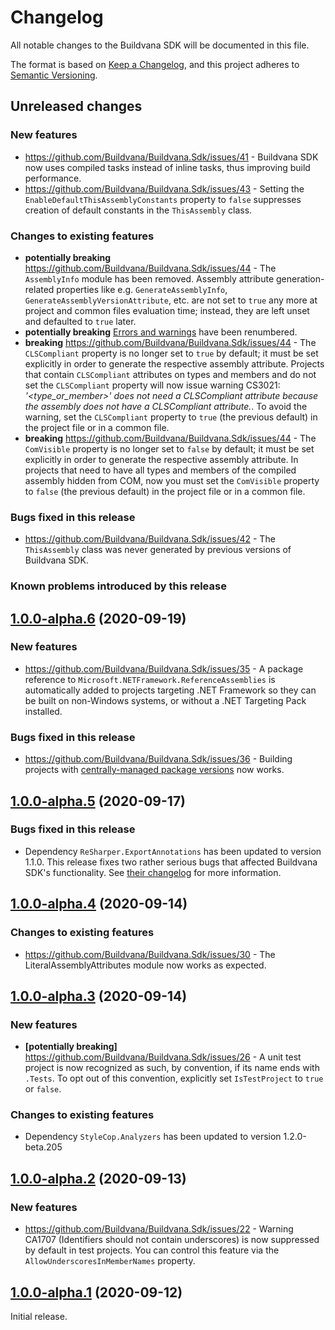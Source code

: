 # Changelog

All notable changes to the Buildvana SDK will be documented in this file.

The format is based on [Keep a Changelog](https://keepachangelog.com/en/1.0.0/),
and this project adheres to [Semantic Versioning](https://semver.org/spec/v2.0.0.html).

## Unreleased changes

### New features

- https://github.com/Buildvana/Buildvana.Sdk/issues/41 - Buildvana SDK now uses compiled tasks instead of inline tasks, thus improving build performance.
- https://github.com/Buildvana/Buildvana.Sdk/issues/43 - Setting the `EnableDefaultThisAssemblyConstants` property to `false` suppresses creation of default constants in the `ThisAssembly` class.

### Changes to existing features

- **potentially breaking** https://github.com/Buildvana/Buildvana.Sdk/issues/44 - The `AssemblyInfo` module has been removed. Assembly attribute generation-related properties like e.g. `GenerateAssemblyInfo`, `GenerateAssemblyVersionAttribute`, etc. are not set to `true` any more at project and common files evaluation time; instead, they are left unset and defaulted to `true` later.
- **potentially breaking** [Errors and warnings](docs/ErrorsAndWarnings.md) have been renumbered.
- **breaking** https://github.com/Buildvana/Buildvana.Sdk/issues/44 - The `CLSCompliant` property is no longer set to `true` by default; it must be set explicitly in order to generate the respective assembly attribute. Projects that contain `CLSCompliant` attributes on types and members and do not set the `CLSCompliant` property will now issue warning CS3021: *'<type_or_member>' does not need a CLSCompliant attribute because the assembly does not have a CLSCompliant attribute.*. To avoid the warning, set the `CLSCompliant` property to `true` (the previous default) in the project file or in a common file.
- **breaking** https://github.com/Buildvana/Buildvana.Sdk/issues/44 - The `ComVisible` property is no longer set to `false` by default; it must be set explicitly in order to generate the respective assembly attribute. In projects that need to have all types and members of the compiled assembly hidden from COM, now you must set the `ComVisible` property to `false` (the previous default) in the project file or in a common file.

### Bugs fixed in this release

- https://github.com/Buildvana/Buildvana.Sdk/issues/42 - The `ThisAssembly` class was never generated by previous versions of Buildvana SDK.

### Known problems introduced by this release

## [1.0.0-alpha.6](https://github.com/Buildvana/Buildvana.Sdk/releases/tag/1.0.0-alpha.6) (2020-09-19)

### New features

- https://github.com/Buildvana/Buildvana.Sdk/issues/35 - A package reference to `Microsoft.NETFramework.ReferenceAssemblies` is automatically added to projects targeting .NET Framework so they can be built on non-Windows systems, or without a .NET Targeting  Pack installed.

### Bugs fixed in this release

- https://github.com/Buildvana/Buildvana.Sdk/issues/36 - Building projects with [centrally-managed package versions](https://stu.dev/managing-package-versions-centrally) now works.

## [1.0.0-alpha.5](https://github.com/Buildvana/Buildvana.Sdk/releases/tag/1.0.0-alpha.5) (2020-09-17)

### Bugs fixed in this release

- Dependency `ReSharper.ExportAnnotations` has been updated to version 1.1.0. This release fixes two rather serious bugs that affected Buildvana SDK's functionality. See [their changelog](https://github.com/tenacom/ReSharper.ExportAnnotations/blob/main/CHANGELOG.md) for more information.

## [1.0.0-alpha.4](https://github.com/Buildvana/Buildvana.Sdk/releases/tag/1.0.0-alpha.4) (2020-09-14)

### Changes to existing features

- https://github.com/Buildvana/Buildvana.Sdk/issues/30 - The LiteralAssemblyAttributes module now works as expected.

## [1.0.0-alpha.3](https://github.com/Buildvana/Buildvana.Sdk/releases/tag/1.0.0-alpha.3) (2020-09-14)

### New features

- **[potentially breaking]** https://github.com/Buildvana/Buildvana.Sdk/issues/26 - A unit test project is now recognized as such, by convention, if its name ends with `.Tests`.
  To opt out of this convention, explicitly set `IsTestProject` to `true` or `false`.

### Changes to existing features

- Dependency `StyleCop.Analyzers` has been updated to version 1.2.0-beta.205

## [1.0.0-alpha.2](https://github.com/Buildvana/Buildvana.Sdk/releases/tag/1.0.0-alpha.2) (2020-09-13)

### New features

- https://github.com/Buildvana/Buildvana.Sdk/issues/22 - Warning CA1707 (Identifiers should not contain underscores) is now suppressed by default in test projects. You can control this feature via the `AllowUnderscoresInMemberNames` property.

## [1.0.0-alpha.1](https://github.com/Buildvana/Buildvana.Sdk/releases/tag/1.0.0-alpha.1) (2020-09-12)

Initial release.
